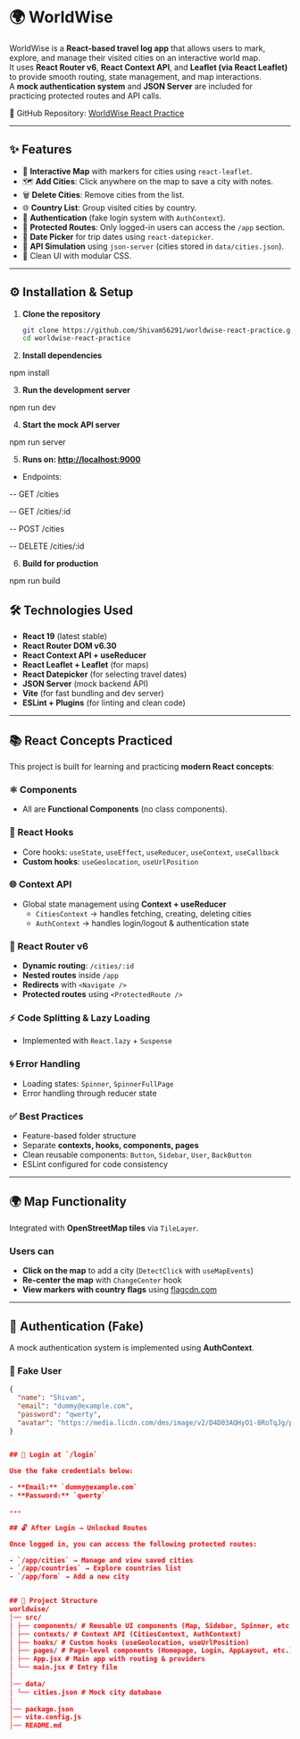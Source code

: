 # 🌍 WorldWise

WorldWise is a **React-based travel log app** that allows users to mark, explore, and manage their visited cities on an interactive world map.  
It uses **React Router v6**, **React Context API**, and **Leaflet (via React Leaflet)** to provide smooth routing, state management, and map interactions.  
A **mock authentication system** and **JSON Server** are included for practicing protected routes and API calls.

🔗 GitHub Repository: [WorldWise React Practice](https://github.com/Shivam56291/worldwise-react-practice/tree/main)

---

## ✨ Features

- 📍 **Interactive Map** with markers for cities using `react-leaflet`.
- 🗺️ **Add Cities**: Click anywhere on the map to save a city with notes.
- 🗑️ **Delete Cities**: Remove cities from the list.
- 🌐 **Country List**: Group visited cities by country.
- 🔐 **Authentication** (fake login system with `AuthContext`).
- 🚦 **Protected Routes**: Only logged-in users can access the `/app` section.
- 📆 **Date Picker** for trip dates using `react-datepicker`.
- 📡 **API Simulation** using `json-server` (cities stored in `data/cities.json`).
- 🎨 Clean UI with modular CSS.

---

## ⚙️ Installation & Setup

1. **Clone the repository**

   ```bash
   git clone https://github.com/Shivam56291/worldwise-react-practice.git
   cd worldwise-react-practice

   ```

2. **Install dependencies**

npm install

3. **Run the development server**

npm run dev

4. **Start the mock API server**

npm run server

5. **Runs on: <http://localhost:9000>**

- Endpoints:

-- GET /cities

-- GET /cities/:id

-- POST /cities

-- DELETE /cities/:id

6. **Build for production**

npm run build

## 🛠️ Technologies Used

- **React 19** (latest stable)
- **React Router DOM v6.30**
- **React Context API + useReducer**
- **React Leaflet + Leaflet** (for maps)
- **React Datepicker** (for selecting travel dates)
- **JSON Server** (mock backend API)
- **Vite** (for fast bundling and dev server)
- **ESLint + Plugins** (for linting and clean code)

---

## 📚 React Concepts Practiced

This project is built for learning and practicing **modern React concepts**:

### ⚛️ Components

- All are **Functional Components** (no class components).

### 🔧 React Hooks

- Core hooks: `useState`, `useEffect`, `useReducer`, `useContext`, `useCallback`
- **Custom hooks**: `useGeolocation`, `useUrlPosition`

### 🌐 Context API

- Global state management using **Context + useReducer**
  - `CitiesContext` → handles fetching, creating, deleting cities
  - `AuthContext` → handles login/logout & authentication state

### 🚏 React Router v6

- **Dynamic routing**: `/cities/:id`
- **Nested routes** inside `/app`
- **Redirects** with `<Navigate />`
- **Protected routes** using `<ProtectedRoute />`

### ⚡ Code Splitting & Lazy Loading

- Implemented with `React.lazy` + `Suspense`

### 🌀 Error Handling

- Loading states: `Spinner`, `SpinnerFullPage`
- Error handling through reducer state

### ✅ Best Practices

- Feature-based folder structure
- Separate **contexts, hooks, components, pages**
- Clean reusable components: `Button`, `Sidebar`, `User`, `BackButton`
- ESLint configured for code consistency

---

## 🌍 Map Functionality

Integrated with **OpenStreetMap tiles** via `TileLayer`.

### Users can

- **Click on the map** to add a city (`DetectClick` with `useMapEvents`)
- **Re-center the map** with `ChangeCenter` hook
- **View markers with country flags** using [flagcdn.com](https://flagcdn.com)

---

## 🔐 Authentication (Fake)

A mock authentication system is implemented using **AuthContext**.

### 👤 Fake User

```json
{
  "name": "Shivam",
  "email": "dummy@example.com",
  "password": "qwerty",
  "avatar": "https://media.licdn.com/dms/image/v2/D4D03AQHyO1-8RoTqJg/profile-displayphoto-shrink_400_400/B4DZdPuu8FH4Ag-/0/1749389341042?e=1759968000&v=beta&t=mkleG6EVP2vlWMlhOqcd1OQVXhIjjGOZIeNSLp08DxE"
}


## 🔑 Login at `/login`

Use the fake credentials below:

- **Email:** `dummy@example.com`
- **Password:** `qwerty`

---

## 🔓 After Login → Unlocked Routes

Once logged in, you can access the following protected routes:

- `/app/cities` → Manage and view saved cities
- `/app/countries` → Explore countries list
- `/app/form` → Add a new city


## 📁 Project Structure
worldwise/
│── src/
│ ├── components/ # Reusable UI components (Map, Sidebar, Spinner, etc.)
│ ├── contexts/ # Context API (CitiesContext, AuthContext)
│ ├── hooks/ # Custom hooks (useGeolocation, useUrlPosition)
│ ├── pages/ # Page-level components (Homepage, Login, AppLayout, etc.)
│ ├── App.jsx # Main app with routing & providers
│ └── main.jsx # Entry file
│
│── data/
│ └── cities.json # Mock city database
│
│── package.json
│── vite.config.js
│── README.md
```
